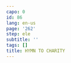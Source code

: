 ```yaml
---
capo: 0
id: 86
lang: en-us
page: '262'
step: ele
subtitle: ''
tags: []
title: HYMN TO CHARITY
---
```

